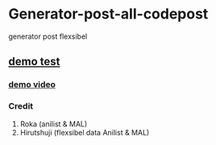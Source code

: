 # Generator-post-all-codepost
generator post flexsibel
## [demo test](https://codehiru.blogspot.com/2024/09/generator-post-all-codepost.html?m=1)

### [demo video](https://www.youtube.com/embed/EcX1-bNo_a0)

### Credit 
1. Roka (anilist & MAL)
2. Hirutshuji (flexsibel data Anilist & MAL)
